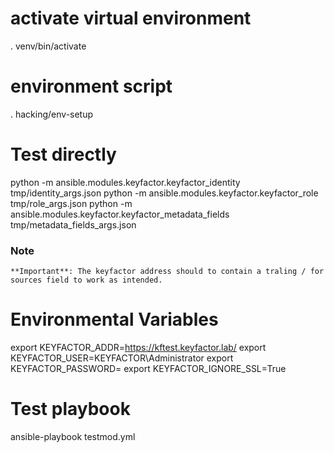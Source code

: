 # activate virtual environment
. venv/bin/activate
# environment script
. hacking/env-setup

# Test directly
python -m ansible.modules.keyfactor.keyfactor_identity tmp/identity_args.json
python -m ansible.modules.keyfactor.keyfactor_role tmp/role_args.json
python -m ansible.modules.keyfactor.keyfactor_metadata_fields tmp/metadata_fields_args.json


### Note
	**Important**: The keyfactor address should to contain a traling / for sources field to work as intended.

# Environmental Variables
export KEYFACTOR_ADDR=https://kftest.keyfactor.lab/
export KEYFACTOR_USER=KEYFACTOR\\Administrator
export KEYFACTOR_PASSWORD=
export KEYFACTOR_IGNORE_SSL=True

# Test playbook
ansible-playbook testmod.yml
